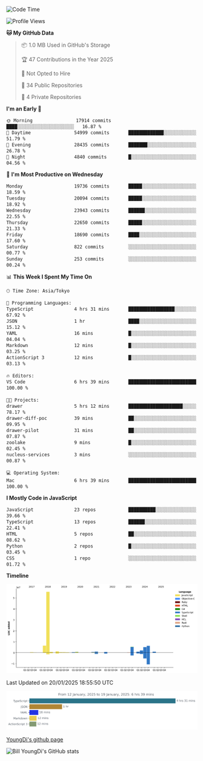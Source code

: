 <!--START_SECTION:waka-->
![Code Time](http://img.shields.io/badge/Code%20Time-1%2C164%20hrs%2032%20mins-blue)

![Profile Views](http://img.shields.io/badge/Profile%20Views-0-blue)

**🐱 My GitHub Data** 

> 📦 1.0 MB Used in GitHub's Storage 
 > 
> 🏆 47 Contributions in the Year 2025
 > 
> 🚫 Not Opted to Hire
 > 
> 📜 34 Public Repositories 
 > 
> 🔑 4 Private Repositories 
 > 
**I'm an Early 🐤** 

```text
🌞 Morning                17914 commits       ████░░░░░░░░░░░░░░░░░░░░░   16.87 % 
🌆 Daytime                54999 commits       █████████████░░░░░░░░░░░░   51.79 % 
🌃 Evening                28435 commits       ███████░░░░░░░░░░░░░░░░░░   26.78 % 
🌙 Night                  4840 commits        █░░░░░░░░░░░░░░░░░░░░░░░░   04.56 % 
```
📅 **I'm Most Productive on Wednesday** 

```text
Monday                   19736 commits       █████░░░░░░░░░░░░░░░░░░░░   18.59 % 
Tuesday                  20094 commits       █████░░░░░░░░░░░░░░░░░░░░   18.92 % 
Wednesday                23943 commits       ██████░░░░░░░░░░░░░░░░░░░   22.55 % 
Thursday                 22650 commits       █████░░░░░░░░░░░░░░░░░░░░   21.33 % 
Friday                   18690 commits       ████░░░░░░░░░░░░░░░░░░░░░   17.60 % 
Saturday                 822 commits         ░░░░░░░░░░░░░░░░░░░░░░░░░   00.77 % 
Sunday                   253 commits         ░░░░░░░░░░░░░░░░░░░░░░░░░   00.24 % 
```


📊 **This Week I Spent My Time On** 

```text
🕑︎ Time Zone: Asia/Tokyo

💬 Programming Languages: 
TypeScript               4 hrs 31 mins       █████████████████░░░░░░░░   67.92 % 
JSON                     1 hr                ████░░░░░░░░░░░░░░░░░░░░░   15.12 % 
YAML                     16 mins             █░░░░░░░░░░░░░░░░░░░░░░░░   04.04 % 
Markdown                 12 mins             █░░░░░░░░░░░░░░░░░░░░░░░░   03.25 % 
ActionScript 3           12 mins             █░░░░░░░░░░░░░░░░░░░░░░░░   03.13 % 

🔥 Editors: 
VS Code                  6 hrs 39 mins       █████████████████████████   100.00 % 

🐱‍💻 Projects: 
drawer                   5 hrs 12 mins       ████████████████████░░░░░   78.17 % 
drawer-diff-poc          39 mins             ██░░░░░░░░░░░░░░░░░░░░░░░   09.95 % 
drawer-pilot             31 mins             ██░░░░░░░░░░░░░░░░░░░░░░░   07.87 % 
zoolake                  9 mins              █░░░░░░░░░░░░░░░░░░░░░░░░   02.45 % 
nucleus-services         3 mins              ░░░░░░░░░░░░░░░░░░░░░░░░░   00.87 % 

💻 Operating System: 
Mac                      6 hrs 39 mins       █████████████████████████   100.00 % 
```

**I Mostly Code in JavaScript** 

```text
JavaScript               23 repos            ██████████░░░░░░░░░░░░░░░   39.66 % 
TypeScript               13 repos            ██████░░░░░░░░░░░░░░░░░░░   22.41 % 
HTML                     5 repos             ██░░░░░░░░░░░░░░░░░░░░░░░   08.62 % 
Python                   2 repos             █░░░░░░░░░░░░░░░░░░░░░░░░   03.45 % 
CSS                      1 repo              ░░░░░░░░░░░░░░░░░░░░░░░░░   01.72 % 
```



**Timeline**

![Lines of Code chart](https://raw.githubusercontent.com/Youngdi/Youngdi/master/assets/bar_graph.png)


 Last Updated on 20/01/2025 18:55:50 UTC
<!--END_SECTION:waka-->

![wakatime](./images/stat.svg)

[YoungDi's github page](https://youngdi.github.io)

![Bill YoungDi's GitHub stats](https://github-readme-stats.vercel.app/api?username=youngdi&count_private=true&show_icons=true)

